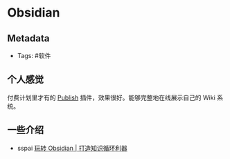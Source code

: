 Obsidian
===


## Metadata
- Tags: #软件


## 个人感觉

付费计划里才有的 [Publish](https://publish.obsidian.md/help/Plugins/Publish) 插件，效果很好。能够完整地在线展示自己的 Wiki 系统。

## 一些介绍

- sspai [玩转 Obsidian | 打造知识循环利器](https://sspai.com/post/62414)